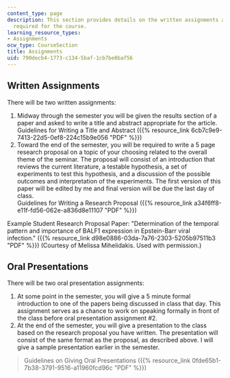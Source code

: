 ```yaml
---
content_type: page
description: This section provides details on the written assignments and oral presentations
  required for the course.
learning_resource_types:
- Assignments
ocw_type: CourseSection
title: Assignments
uid: 790decb4-1773-c134-5baf-1cb7be0baf56
---
```


Written Assignments
-------------------

There will be two written assignments:

1.  Midway through the semester you will be given the results section of a paper and asked to write a title and abstract appropriate for the article.  
    Guidelines for Writing a Title and Abstract ({{% resource_link 6cb7c9e9-7413-22d5-0ef8-224c15b9e056 "PDF" %}})
2.  Toward the end of the semester, you will be required to write a 5 page research proposal on a topic of your choosing related to the overall theme of the seminar. The proposal will consist of an introduction that reviews the current literature, a testable hypothesis, a set of experiments to test this hypothesis, and a discussion of the possible outcomes and interpretation of the experiments. The first version of this paper will be edited by me and final version will be due the last day of class.  
    Guidelines for Writing a Research Proposal ({{% resource_link a34f6ff8-e11f-fd56-062e-a836d8e11107 "PDF" %}})

Example Student Research Proposal Paper: "Determination of the temporal pattern and importance of BALF1 expression in Epstein-Barr viral infection." ({{% resource_link d98e0886-03da-7a76-2303-5205b97511b3 "PDF" %}}) (Courtesy of Melissa Mihelidakis. Used with permission.)

Oral Presentations
------------------

There will be two oral presentation assignments:

1.  At some point in the semester, you will give a 5 minute formal introduction to one of the papers being discussed in class that day. This assignment serves as a chance to work on speaking formally in front of the class before oral presentation assignment #2.
2.  At the end of the semester, you will give a presentation to the class based on the research proposal you have written. The presentation will consist of the same format as the proposal, as described above. I will give a sample presentation earlier in the semester.

> Guidelines on Giving Oral Presentations ({{% resource_link 0fde65b1-7b38-3791-9516-a11960fcd96c "PDF" %}})